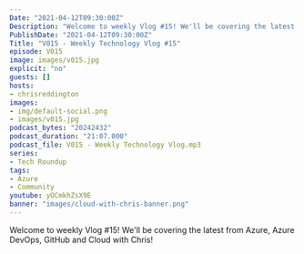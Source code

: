 ```yaml
---
Date: "2021-04-12T09:30:00Z"
Description: "Welcome to weekly Vlog #15! We'll be covering the latest from Azure, Azure DevOps, GitHub and Cloud with Chris!"
PublishDate: "2021-04-12T09:30:00Z"
Title: "V015 - Weekly Technology Vlog #15"
episode: V015
image: images/v015.jpg
explicit: "no"
guests: []
hosts:
- chrisreddington
images:
- img/default-social.png
- images/v015.jpg
podcast_bytes: "20242432"
podcast_duration: "21:07.000"
podcast_file: V015 - Weekly Technology Vlog.mp3
series:
- Tech Roundup
tags:
- Azure
- Community
youtube: yOCmkhZsX9E
banner: "images/cloud-with-chris-banner.png"
---
```

Welcome to weekly Vlog #15! We'll be covering the latest from Azure, Azure DevOps, GitHub and Cloud with Chris!